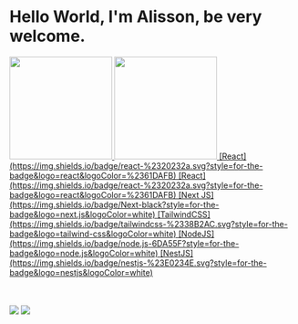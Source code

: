 # Hello World, I'm Alisson, be very welcome.

<table>
  <a href="https://github.com/alissondel">
  <img height="180em" src="https://github-readme-stats.vercel.app/api?username=alissondel&show_icons=true&theme=tokyonight&include_all_commits=true&count_private=true"/>
  <img height="180em" src="https://github-readme-stats.vercel.app/api/top-langs/?username=alissondel&layout=compact&langs_count=6&theme=tokyonight"/>
  [React](https://img.shields.io/badge/react-%2320232a.svg?style=for-the-badge&logo=react&logoColor=%2361DAFB)
  [React](https://img.shields.io/badge/react-%2320232a.svg?style=for-the-badge&logo=react&logoColor=%2361DAFB)
  [Next JS](https://img.shields.io/badge/Next-black?style=for-the-badge&logo=next.js&logoColor=white)
  [TailwindCSS](https://img.shields.io/badge/tailwindcss-%2338B2AC.svg?style=for-the-badge&logo=tailwind-css&logoColor=white)
  [NodeJS](https://img.shields.io/badge/node.js-6DA55F?style=for-the-badge&logo=node.js&logoColor=white)
  [NestJS](https://img.shields.io/badge/nestjs-%23E0234E.svg?style=for-the-badge&logo=nestjs&logoColor=white)
</table>
<br />
<div>
  <a href="" target="_blank"><img src="https://img.shields.io/badge/-Instagram-%23E4405F?style=for-the-badge&logo=instagram&logoColor=white" target="_blank"></a>
  <a href="https://www.linkedin.com/in/alissondelatim/" target="_blank"><img src="https://img.shields.io/badge/-LinkedIn-%230077B5?style=for-the-badge&logo=linkedin&logoColor=white" target="_blank"></a> 
</div>
